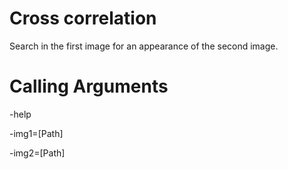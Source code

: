Cross correlation
=======================================

Search in the first image for an appearance of the second image.

Calling Arguments
=================
-help

-img1=[Path]

-img2=[Path]
